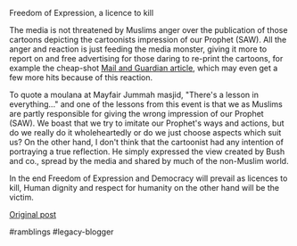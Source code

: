 <!--
date: '2006-02-08'
published: true
slug: 2006-02-freedom-of-expression-licence-to-kill
time_to_read: 5
title: ''
-->

Freedom of Expression, a licence to kill  

The media is not threatened by Muslims anger over the publication of those cartoons depicting the cartoonists impression of our Prophet (SAW). All the anger and reaction is just feeding the media monster, giving it more to report on and free advertising for those daring to re-print the cartoons, for example the cheap-shot [Mail and Guardian article](http://www.mg.co.za/articlepage.aspx?area=/breaking_news/breaking_news__national&articleid=263670), which may even get a few more hits because of this reaction.

To quote a moulana at Mayfair Jummah masjid, "There's a lesson in everything..." and one of the lessons from this event is that we as Muslims are partly responsible for giving the wrong impression of our Prophet (SAW). We boast that we try to imitate our Prophet's ways and actions, but do we really do it wholeheartedly or do we just choose aspects which suit us? On the other hand, I don't think that the cartoonist had any intention of portraying a true reflection. He simply expressed the view created by Bush and co., spread by the media and shared by much of the non-Muslim world.

In the end Freedom of Expression and Democracy will prevail as licences to kill, Human dignity and respect for humanity on the other hand will be the victim.

[Original post](https://ysfk.blogspot.com/2006/02/freedom-of-expression-licence-to-kill.html)

#ramblings #legacy-blogger 